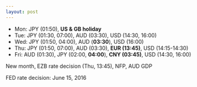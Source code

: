 ```yaml
---
layout: post
---
```


<!--
* USD, Indices, Gold, Oil?
* weekday
* inside day
* narrow range day
* naked/virgin vpoc, vwap, daily highs, daily lows
* volume profile
	* high volume node: target
	* low volume node: support/resistance
* v-reversals (highs, lows, median, vwap)
* what was the play yesterday? is there a followup play?
-->

* Mon: JPY (01:50), **US & GB holiday**
* Tue: JPY (01:30, 07:00), AUD (03:30), USD (14:30, 16:00)
* Wed: JPY (01:50, 04:00), AUD (**03:30**), USD (16:00)
* Thu: JPY (01:50, 07:00), AUD (03:30), **EUR (13:45)**, USD (14:15-14:30)
* Fri: AUD (01:30), JPY (02:00, **04:00**), **CNY (03:45)**, USD (14:30, 16:00)


New month, EZB rate decision (Thu, 13:45), NFP, AUD GDP


FED rate decision: June 15, 2016
